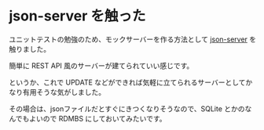 # json-server を触った

ユニットテストの勉強のため、モックサーバーを作る方法として [json-server](https://github.com/typicode/json-server) を触りました。

簡単に REST API 風のサーバーが建てられていい感じです。

というか、これで UPDATE などができれば気軽に立てられるサーバーとしてかなり有用そうな気がしました。

その場合は、jsonファイルだとすぐにきつくなりそうなので、SQLite とかのなんでもよいので RDMBS にしておいてみたいです。